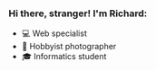 ### Hi there, stranger! I'm Richard:

- 💻 Web specialist
- 📸 Hobbyist photographer
- 🎓 Informatics student
